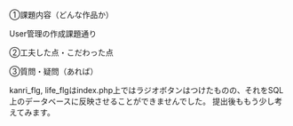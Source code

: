 ①課題内容（どんな作品か）

User管理の作成課題通り

②工夫した点・こだわった点


③質問・疑問（あれば）

kanri_flg, life_flgはindex.php上ではラジオボタンはつけたものの、それをSQL上のデータベースに反映させることができませんでした。
提出後ももう少し考えてみます。